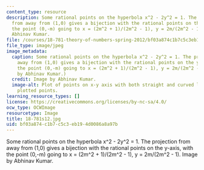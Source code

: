 ```yaml
---
content_type: resource
description: Some rational points on the hyperbola x^2 - 2y^2 = 1. The projection
  from away from (1,0) gives a bijection with the rational points on the y-axis, with
  the point (0,-m) going to x = (2m^2 + 1)/(2m^2 - 1), y = 2m/(2m^2 - 1). Image by
  Abhinav Kumar.
file: /courses/18-781-theory-of-numbers-spring-2012/bf03a874c1b7c5c3eb194d0086a8a97b_18-781s12.jpg
file_type: image/jpeg
image_metadata:
  caption: Some rational points on the hyperbola x^2 - 2y^2 = 1. The projection from
    away from (1,0) gives a bijection with the rational points on the y-axis, with
    the point (0,-m) going to x = (2m^2 + 1)/(2m^2 - 1), y = 2m/(2m^2 - 1). (Image
    by Abhinav Kumar.)
  credit: Image by Abhinav Kumar.
  image-alt: Plot of points on x-y axis with both straight and curved lines connecting
    plotted points.
learning_resource_types: []
license: https://creativecommons.org/licenses/by-nc-sa/4.0/
ocw_type: OCWImage
resourcetype: Image
title: 18-781s12.jpg
uid: bf03a874-c1b7-c5c3-eb19-4d0086a8a97b
---
```

Some rational points on the hyperbola x^2 - 2y^2 = 1. The projection from away from (1,0) gives a bijection with the rational points on the y-axis, with the point (0,-m) going to x = (2m^2 + 1)/(2m^2 - 1), y = 2m/(2m^2 - 1). Image by Abhinav Kumar.